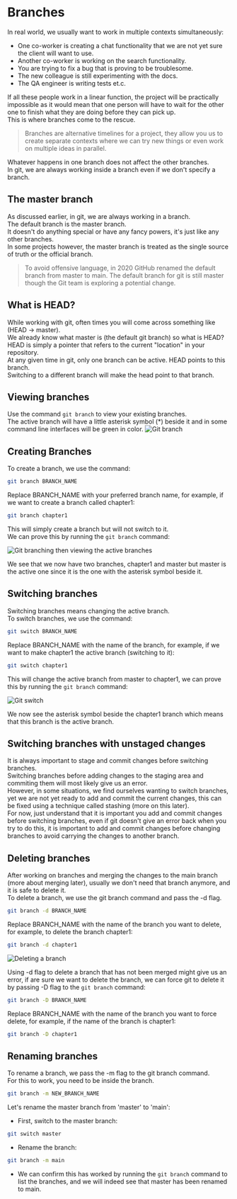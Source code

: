 # Branches
In real world, we usually want to work in multiple contexts simultaneously:
- One co-worker is creating a chat functionality that we are not yet sure the client will want to use.
- Another co-worker is working on the search functionality.
- You are trying to fix a bug that is proving to be troublesome.
- The new colleague is still experimenting with the docs.
- The QA engineer is writing tests et.c.

If all these people work in a linear function, the project will be practically impossible as it would mean that one person will have to wait for the other one to finish what they are doing before they can pick up.  
This is where branches come to the rescue.  
> Branches are alternative timelines for a project, they allow you us to create separate contexts where we can try new things or even work on multiple ideas in parallel.  

Whatever happens in one branch does not affect the other branches.  
In git, we are always working inside a branch even if we don't specify a branch.

## The master branch
As discussed earlier, in git, we are always working in a branch.  
The default branch is the master branch.  
It doesn't do anything special or have any fancy powers, it's just like any other branches.  
In some projects however, the master branch is treated as the single source of truth or the official branch.

> To avoid offensive language, in 2020 GitHub renamed the default branch from master to main.
The default branch for git is still master though the Git team is exploring a potential change.

## What is HEAD?
While working with git, often times you will come across something like (HEAD -> master).  
We already know what master is (the default git branch) so what is HEAD?  
HEAD is simply a pointer that refers to the current "location" in your repository.  
At any given time in git, only one branch can be active. HEAD points to this branch.  
Switching to a different branch will make the head point to that branch.

## Viewing branches
Use the command ```git branch``` to view your existing branches.  
The active branch will have a little asterisk symbol (*) beside it and in some command line interfaces will be green in color.
![Git branch](git_branch.png)

## Creating Branches
To create a branch, we use the command:
```Bash
git branch BRANCH_NAME
```
Replace BRANCH_NAME with your preferred branch name, for example, if we want to create a branch called chapter1:
```Bash
git branch chapter1
```
This will simply create a branch but will not switch to it.  
We can prove this by running the ```git branch``` command:

![Git branching then viewing the active branches](git_new_branch.png)

We see that we now have two branches, chapter1 and master but master is the active one since it is the one with the asterisk symbol beside it.

## Switching branches
Switching branches means changing the active branch.  
To switch branches, we use the command:
```Bash
git switch BRANCH_NAME
```
Replace BRANCH_NAME with the name of the branch, for example, if we want to make chapter1 the active branch (switching to it):
```Bash
git switch chapter1
```
This will change the active branch from master to chapter1, we can prove this by running the ```git branch``` command:

![Git switch](git_switch.png)

We now see the asterisk symbol beside the chapter1 branch which means that this branch is the active branch.

## Switching branches with unstaged changes
It is always important to stage and commit changes before switching branches.  
Switching branches before adding changes to the staging area and commiting them will most likely give us an error.  
However, in some situations, we find ourselves wanting to switch branches, yet we are not yet ready to add and commit the current changes, this can be fixed using a technique called stashing (more on this later).  
For now, just understand that it is important you add and commit changes before switching branches, even if git doesn't give an error back when you try to do this, it is important to add and commit changes before changing branches to avoid carrying the changes to another branch.

## Deleting branches
After working on branches and merging the changes to the main branch (more about merging later), usually we don't need that branch anymore, and it is safe to delete it.  
To delete a branch, we use the git branch command and pass the -d flag.  
```Bash
git branch -d BRANCH_NAME
```
Replace BRANCH_NAME with the name of the branch you want to delete, for example, to delete the branch chapter1:
```Bash
git branch -d chapter1
```

![Deleting a branch](delete_a_branch.png)

Using -d flag to delete a branch that has not been merged might give us an error, if are sure we want to delete the branch, we can force git to delete it by passing -D flag to the ```git branch``` command:
```Bash
git branch -D BRANCH_NAME
```
Replace BRANCH_NAME with the name of the branch you want to force delete, for example, if the name of the branch is chapter1:

```Bash
git branch -D chapter1
```

## Renaming branches
To rename a branch, we pass the -m flag to the git branch command.  
For this to work, you need to be inside the branch.

```Bash
git branch -m NEW_BRANCH_NAME
```

Let's rename the master branch from 'master' to 'main':

- First, switch to the master branch:
```Bash
git switch master
```
- Rename the branch:
```Bash
git branch -m main
```
- We can confirm this has worked by running the ```git branch``` command to list the branches, and we will indeed see that master has been renamed to main.
